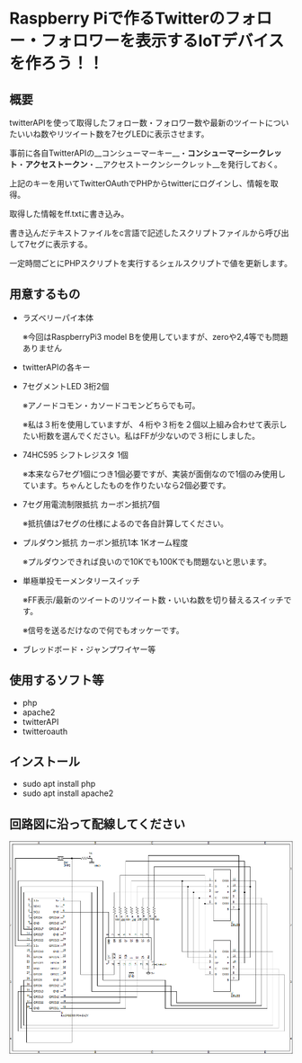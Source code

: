 # Raspberry Piで作るTwitterのフォロー・フォロワーを表示するIoTデバイスを作ろう！！

## 概要
twitterAPIを使って取得したフォロー数・フォロワー数や最新のツイートについたいいね数やリツイート数を7セグLEDに表示させます。

事前に各自TwitterAPIの__コンシューマーキー__・__コンシューマーシークレット__・__アクセストークン__・__アクセストークンシークレット__を発行しておく。

上記のキーを用いてTwitterOAuthでPHPからtwitterにログインし、情報を取得。

取得した情報をff.txtに書き込み。

書き込んだテキストファイルをc言語で記述したスクリプトファイルから呼び出して7セグに表示する。

一定時間ごとにPHPスクリプトを実行するシェルスクリプトで値を更新します。


## 用意するもの

* ラズベリーパイ本体

	※今回はRaspberryPi3 model Bを使用していますが、zeroや2,4等でも問題ありません

* twitterAPIの各キー

* 7セグメントLED 3桁2個

	※アノードコモン・カソードコモンどちらでも可。

	※私は３桁を使用していますが、４桁や３桁を２個以上組み合わせて表示したい桁数を選んでください。私はFFが少ないので３桁にしました。

* 74HC595 シフトレジスタ 1個

	※本来なら7セグ1個につき1個必要ですが、実装が面倒なので1個のみ使用しています。ちゃんとしたものを作りたいなら2個必要です。

* 7セグ用電流制限抵抗 カーボン抵抗7個

	※抵抗値は7セグの仕様によるので各自計算してください。

* プルダウン抵抗 カーボン抵抗1本 1Kオーム程度

	※プルダウンできれば良いので10Kでも100Kでも問題ないと思います。

* 単極単投モーメンタリースイッチ

	※FF表示/最新のツイートのリツイート数・いいね数を切り替えるスイッチです。

	※信号を送るだけなので何でもオッケーです。

* ブレッドボード・ジャンプワイヤー等

## 使用するソフト等
* php
* apache2
* twitterAPI
* twitteroauth

## インストール
* sudo apt install php
* sudo apt install apache2

## 回路図に沿って配線してください
![diagram](diagram.png)


